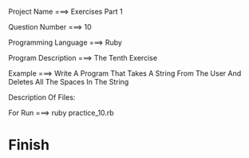 Project Name ===> Exercises Part 1

Question Number ===> 10

Programming Language ===> Ruby

Program Description ===> The Tenth Exercise

Example ===> Write A Program That Takes A String From The User And Deletes All The Spaces In The String

Description Of Files:

For Run ===> ruby practice_10.rb

# Finish
